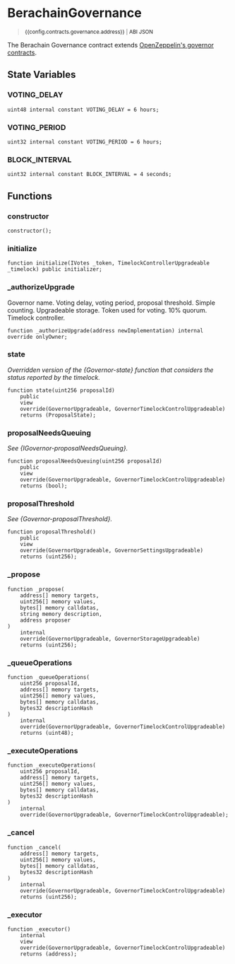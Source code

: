 <script setup>
  import config from '@berachain/config/constants.json';
</script>

# BerachainGovernance

> <small><a target="_blank" :href="config.testnet.dapps.beratrail.url + 'address/' + config.contracts.governance.address">{{config.contracts.governance.address}}</a><span v-if="config.contracts.governance.abi">&nbsp;|&nbsp;<a target="_blank" :href="config.contracts.governance.abi">ABI JSON</a></span></small>

The Berachain Governance contract extends [OpenZeppelin's governor contracts](https://github.com/OpenZeppelin/openzeppelin-contracts/tree/master/contracts/governance).

## State Variables

### VOTING_DELAY

```solidity
uint48 internal constant VOTING_DELAY = 6 hours;
```

### VOTING_PERIOD

```solidity
uint32 internal constant VOTING_PERIOD = 6 hours;
```

### BLOCK_INTERVAL

```solidity
uint32 internal constant BLOCK_INTERVAL = 4 seconds;
```

## Functions

### constructor

```solidity
constructor();
```

### initialize

```solidity
function initialize(IVotes _token, TimelockControllerUpgradeable _timelock) public initializer;
```

### \_authorizeUpgrade

Governor name.
Voting delay, voting period, proposal threshold.
Simple counting.
Upgradeable storage.
Token used for voting.
10% quorum.
Timelock controller.

```solidity
function _authorizeUpgrade(address newImplementation) internal override onlyOwner;
```

### state

_Overridden version of the {Governor-state} function that considers the status reported by the timelock._

```solidity
function state(uint256 proposalId)
    public
    view
    override(GovernorUpgradeable, GovernorTimelockControlUpgradeable)
    returns (ProposalState);
```

### proposalNeedsQueuing

_See {IGovernor-proposalNeedsQueuing}._

```solidity
function proposalNeedsQueuing(uint256 proposalId)
    public
    view
    override(GovernorUpgradeable, GovernorTimelockControlUpgradeable)
    returns (bool);
```

### proposalThreshold

_See {Governor-proposalThreshold}._

```solidity
function proposalThreshold()
    public
    view
    override(GovernorUpgradeable, GovernorSettingsUpgradeable)
    returns (uint256);
```

### \_propose

```solidity
function _propose(
    address[] memory targets,
    uint256[] memory values,
    bytes[] memory calldatas,
    string memory description,
    address proposer
)
    internal
    override(GovernorUpgradeable, GovernorStorageUpgradeable)
    returns (uint256);
```

### \_queueOperations

```solidity
function _queueOperations(
    uint256 proposalId,
    address[] memory targets,
    uint256[] memory values,
    bytes[] memory calldatas,
    bytes32 descriptionHash
)
    internal
    override(GovernorUpgradeable, GovernorTimelockControlUpgradeable)
    returns (uint48);
```

### \_executeOperations

```solidity
function _executeOperations(
    uint256 proposalId,
    address[] memory targets,
    uint256[] memory values,
    bytes[] memory calldatas,
    bytes32 descriptionHash
)
    internal
    override(GovernorUpgradeable, GovernorTimelockControlUpgradeable);
```

### \_cancel

```solidity
function _cancel(
    address[] memory targets,
    uint256[] memory values,
    bytes[] memory calldatas,
    bytes32 descriptionHash
)
    internal
    override(GovernorUpgradeable, GovernorTimelockControlUpgradeable)
    returns (uint256);
```

### \_executor

```solidity
function _executor()
    internal
    view
    override(GovernorUpgradeable, GovernorTimelockControlUpgradeable)
    returns (address);
```
